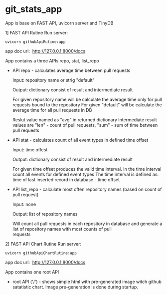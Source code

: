 # git_stats_app

App is base on FAST API, uvicorn server and TinyDB

1] FAST API Rutine
  Run server:
    
    uvicorn githubApiRutine:app

  app doc url:  http://127.0.0.1:8000/docs

App contains a three APIs repo, stat, list_repo

* API repo - calculates average time between pull requests
  
  Input: repository name or strig "default"
  
  Output: dictionary consist of result and intermediate result
  
  For given repository name will be calculate the average time only for pull requests bound to the repository
  For given "default" will be calculate the average time for all pull requests in DB
  
  Reslut value named as "avg" in returned dictionary
  Intermediate result values are "len" - count of pull requests, "sum" - sum of time between pull requests

* API stat - calculates count of all event types in defined time offset
  
  Input: time offest
  
  Output: dictionary consist of result and intermediate result

  For given time offset produces the valid time interval. In the time interval count all events for defined event types
  The time interval is defined as: time of last inserted record in database - time offset

* API list_repo - calculate most often repository names (based on count of pull request)
  
  Input: none
  
  Output: list of repository names

  Will count all pull requests in each repository in database and generate a list of repository names with most counts of pull  
  requests

2] FAST API Chart Rutine
  Run server:
    
    uvicorn githubApiChartRutine:app

  app doc url:  http://127.0.0.1:8000/docs

App contains one root API

* root API ('/') - shows simple html with pre-generated image witch github satatistic chart. Image pre-generation is done during startup.
